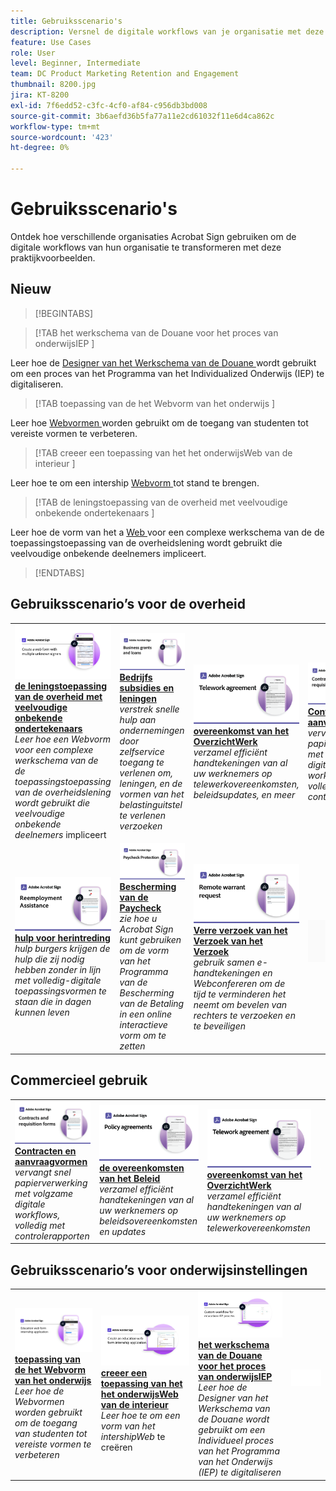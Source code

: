 ```yaml
---
title: Gebruiksscenario's
description: Versnel de digitale workflows van je organisatie met deze voorbeelden van overheid en commerciële elektronische handtekeningen
feature: Use Cases
role: User
level: Beginner, Intermediate
team: DC Product Marketing Retention and Engagement
thumbnail: 8200.jpg
jira: KT-8200
exl-id: 7f6edd52-c3fc-4cf0-af84-c956db3bd008
source-git-commit: 3b6aefd36b5fa77a11e2cd61032f11e6d4ca862c
workflow-type: tm+mt
source-wordcount: '423'
ht-degree: 0%

---
```


# Gebruiksscenario&#39;s

Ontdek hoe verschillende organisaties Acrobat Sign gebruiken om de digitale workflows van hun organisatie te transformeren met deze praktijkvoorbeelden.

## Nieuw

>[!BEGINTABS]

>[!TAB  het werkschema van de Douane voor het proces van onderwijsIEP ]

Leer hoe de [ Designer van het Werkschema van de Douane ](usecase-edu-iep.md) wordt gebruikt om een proces van het Programma van het Individualized Onderwijs (IEP) te digitaliseren.

>[!TAB  toepassing van de het Webvorm van het onderwijs ]

Leer hoe [ Webvormen ](usecase-edu-intern.md) worden gebruikt om de toegang van studenten tot vereiste vormen te verbeteren.

>[!TAB  creeer een toepassing van het het onderwijsWeb van de interieur ]

Leer hoe te om een intership [ Webvorm ](usecase-edu-intern-create.md) tot stand te brengen.

>[!TAB  de leningstoepassing van de overheid met veelvoudige onbekende ondertekenaars ]

Leer hoe de vorm van het a [ Web ](webform-multiple-signers.md) voor een complexe werkschema van de de toepassingstoepassing van de overheidslening wordt gebruikt die veelvoudige onbekende deelnemers impliceert.

>[!ENDTABS]

## Gebruiksscenario’s voor de overheid

<table style="table-layout:fixed">
<tr>
  <td>
    <a href="webform-multiple-signers.md">
      <img alt="Aanvraag van overheidsleningen met meerdere onbekende ondertekenaars" src="../assets/Web-form-unknown.png" />
    </a>
    <div>
    <a href="webform-multiple-signers.md"><strong> de leningstoepassing van de overheid met veelvoudige onbekende ondertekenaars </strong></a>
    </div>
    <em> Leer hoe een Webvorm voor een complexe werkschema van de de toepassingstoepassing van de overheidslening wordt gebruikt die veelvoudige onbekende deelnemers </em> impliceert
    <br>
  </td> 
  <td>
    <a href="usecasegovgrants.md">
      <img alt="Bedrijfssubsidies en leningen" src="../assets/UC_Business.png" />
    </a>
    <div>
    <a href="usecasegovgrants.md"><strong> Bedrijfs subsidies en leningen </strong></a>
    </div>
    <em> verstrek snelle hulp aan ondernemingen door zelfservice toegang te verlenen om, leningen, en de vormen van het belastinguitstel te verlenen verzoeken </em>
    <br>
  </td> 
  <td>
    <a href="usecasegovtelework.md">
      <img alt="Telovereenkomst" src="../assets/UC_MegasignR.png" />
    </a>
    <div>
    <a href="usecasegovtelework.md"><strong> overeenkomst van het OverzichtWerk </strong></a>
    </div>
    <em> verzamel efficiënt handtekeningen van al uw werknemers op telewerkovereenkomsten, beleidsupdates, en meer </em>
    <br>
  </td>
  <td>
    <a href="usecasegovcontracts.md">
      <img alt="Contracten en aanvraagformulieren" src="../assets/UC_WorkflowR.png" />
    </a>
    <div>
    <a href="usecasegovcontracts.md"><strong> Contracten en aanvraagvormen </strong></a>
    </div>
    <em> vervangt snel papierverwerking met volgzame digitale workflows, volledig met controlerapporten </em>
    <br>
  </td>
</tr>
<tr>
 <td>
    <a href="usecasegovreemployment.md">
      <img alt="Herwerkgelegenheidssteun" src="../assets/UC_WebformsR.png" />
    </a>
    <div>
    <a href="usecasegovreemployment.md"><strong> hulp voor herintreding </strong></a>
    </div>
    <em> hulp burgers krijgen de hulp die zij nodig hebben zonder in lijn met volledig-digitale toepassingsvormen te staan die in dagen kunnen leven </em>
    <br>
  </td>
  <td>
    <a href="usecasegovpaycheck.md">
      <img alt="Paycheck-beveiliging" src="../assets/UC_PaycheckProtectionR.png" />
    </a>
    <div>
    <a href="usecasegovpaycheck.md"><strong> Bescherming van de Paycheck </strong></a>
    </div>
    <em> zie hoe u Acrobat Sign kunt gebruiken om de vorm van het Programma van de Bescherming van de Betaling in een online interactieve vorm om te zetten </em>
    <br>
  </td>
  <td>
    <a href="usecasegovremote.md">
      <img alt="Verzoek om extern bevel" src="../assets/UC_Remote_WarrantR.png" />
    </a>
    <div>
    <a href="usecasegovremote.md"><strong> Verre verzoek van het Verzoek van het Verzoek </strong></a>
    </div>
    <em> gebruik samen e-handtekeningen en Webconfereren om de tijd te verminderen het neemt om bevelen van rechters te verzoeken en te beveiligen </em>
    <br>
  </td>
  <td>
    <img alt="Spacer" src="../assets/Grayspacer.png" />
    <div>
    <br>
  </td>
</tr>
</table>

## Commercieel gebruik

<table style="table-layout:fixed">
<tr>
  <td>
    <a href="usecasecomcontracts.md">
      <img alt="Contracten en aanvraagformulieren" src="../assets/UC_WorkflowR.png" />
    </a>
    <div>
    <a href="usecasecomcontracts.md"><strong> Contracten en aanvraagvormen </strong></a>
    </div>
    <em> vervangt snel papierverwerking met volgzame digitale workflows, volledig met controlerapporten </em>
    <br>
  </td> 
  <td>
    <a href="usecasecompolicy.md">
      <img alt="Beleidsovereenkomsten" src="../assets/UC_Policy.png" />
    </a>
    <div>
    <a href="usecasecompolicy.md"><strong> de overeenkomsten van het Beleid </strong></a>
    </div>
    <em> verzamel efficiënt handtekeningen van al uw werknemers op beleidsovereenkomsten en updates </em>
    <br>
  </td>
  <td>
    <a href="usecasecomtelework.md">
      <img alt="Telovereenkomst" src="../assets/UC_MegasignR.png" />
    </a>
    <div>
    <a href="usecasecomtelework.md"><strong> overeenkomst van het OverzichtWerk </strong></a>
    </div>
    <em> verzamel efficiënt handtekeningen van al uw werknemers op telewerkovereenkomsten </em>
    <br>
  </td>
  <td>
    <img alt="Spacer" src="../assets/Whitespacer.png" />
    <div>
    <br>
  </td>
</tr>
</table>

## Gebruiksscenario’s voor onderwijsinstellingen

<table style="table-layout:fixed">
<tr>
  <td>
    <a href="usecase-edu-intern.md">
      <img alt="Onderwijswebformulierinternatietoepassing" src="../assets/Webform-internship.png" />
    </a>
    <div>
    <a href="usecase-edu-intern.md"><strong> toepassing van de het Webvorm van het onderwijs </strong></a>
    </div>
    <em> Leer hoe de Webvormen worden gebruikt om de toegang van studenten tot vereiste vormen te verbeteren </em>
    <br>
  </td> 
  <td>
    <a href="usecase-edu-intern-create.md">
      <img alt="Een educatieve webtoepassing voor formulierinternatie maken" src="../assets/Webform-internship-create.png" />
    </a>
    <div>
    <a href="usecase-edu-intern-create.md"><strong> creeer een toepassing van het het onderwijsWeb van de interieur </strong></a>
    </div>
    <em> Leer hoe te om een vorm van het intershipWeb </em> te creëren
    <br>
  </td> 
  <td>
    <a href="usecase-edu-iep.md">
      <img alt="Aangepaste workflow voor IEP-onderwijsproces" src="../assets/Workflow-iep.png" />
    </a>
    <div>
    <a href="usecase-edu-iep.md"><strong> het werkschema van de Douane voor het proces van onderwijsIEP </strong></a>
    </div>
    <em> Leer hoe de Designer van het Werkschema van de Douane wordt gebruikt om een Individueel proces van het Programma van het Onderwijs (IEP) te digitaliseren </em>
    <br>
  </td>
  <td>
    <img alt="Spacer" src="../assets/Whitespacer.png" />
    <div>
    <br>
  </td>
</tr>
</table>

